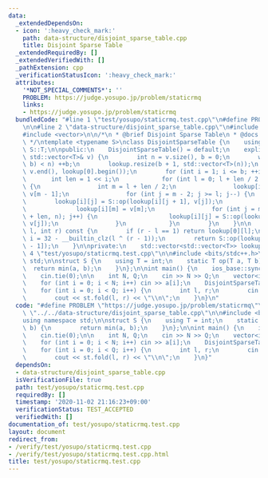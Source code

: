 ```yaml
---
data:
  _extendedDependsOn:
  - icon: ':heavy_check_mark:'
    path: data-structure/disjoint_sparse_table.cpp
    title: Disjoint Sparse Table
  _extendedRequiredBy: []
  _extendedVerifiedWith: []
  _pathExtension: cpp
  _verificationStatusIcon: ':heavy_check_mark:'
  attributes:
    '*NOT_SPECIAL_COMMENTS*': ''
    PROBLEM: https://judge.yosupo.jp/problem/staticrmq
    links:
    - https://judge.yosupo.jp/problem/staticrmq
  bundledCode: "#line 1 \"test/yosupo/staticrmq.test.cpp\"\n#define PROBLEM \"https://judge.yosupo.jp/problem/staticrmq\"\
    \n\n#line 2 \"data-structure/disjoint_sparse_table.cpp\"\n#include <algorithm>\n\
    #include <vector>\n\n/*\n * @brief Disjoint Sparse Table\n * @docs docs/data-structure/disjoint_sparse_table.md\n\
    \ */\ntemplate <typename S>\nclass DisjointSparseTable {\n    using T = typename\
    \ S::T;\n\npublic:\n    DisjointSparseTable() = default;\n    explicit DisjointSparseTable(const\
    \ std::vector<T>& v) {\n        int n = v.size(), b = 0;\n        while ((1 <<\
    \ b) < n) ++b;\n        lookup.resize(b + 1, std::vector<T>(n));\n        std::copy(v.begin(),\
    \ v.end(), lookup[0].begin());\n        for (int i = 1; i <= b; ++i) {\n     \
    \       int len = 1 << i;\n            for (int l = 0; l + len / 2 < n; l += len)\
    \ {\n                int m = l + len / 2;\n                lookup[i][m - 1] =\
    \ v[m - 1];\n                for (int j = m - 2; j >= l; j--) {\n            \
    \        lookup[i][j] = S::op(lookup[i][j + 1], v[j]);\n                }\n  \
    \              lookup[i][m] = v[m];\n                for (int j = m + 1; j < std::min(l\
    \ + len, n); j++) {\n                    lookup[i][j] = S::op(lookup[i][j - 1],\
    \ v[j]);\n                }\n            }\n        }\n    }\n\n    T fold(int\
    \ l, int r) const {\n        if (r - l == 1) return lookup[0][l];\n        int\
    \ i = 32 - __builtin_clz(l ^ (r - 1));\n        return S::op(lookup[i][l], lookup[i][r\
    \ - 1]);\n    }\n\nprivate:\n    std::vector<std::vector<T>> lookup;\n};\n#line\
    \ 4 \"test/yosupo/staticrmq.test.cpp\"\n\n#include <bits/stdc++.h>\nusing namespace\
    \ std;\n\nstruct S {\n    using T = int;\n    static T op(T a, T b) {\n      \
    \  return min(a, b);\n    }\n};\n\nint main() {\n    ios_base::sync_with_stdio(false);\n\
    \    cin.tie(0);\n\n    int N, Q;\n    cin >> N >> Q;\n    vector<int> a(N);\n\
    \    for (int i = 0; i < N; i++) cin >> a[i];\n    DisjointSparseTable<S> st(a);\n\
    \    for (int i = 0; i < Q; i++) {\n        int l, r;\n        cin >> l >> r;\n\
    \        cout << st.fold(l, r) << \"\\n\";\n    }\n}\n"
  code: "#define PROBLEM \"https://judge.yosupo.jp/problem/staticrmq\"\n\n#include\
    \ \"../../data-structure/disjoint_sparse_table.cpp\"\n\n#include <bits/stdc++.h>\n\
    using namespace std;\n\nstruct S {\n    using T = int;\n    static T op(T a, T\
    \ b) {\n        return min(a, b);\n    }\n};\n\nint main() {\n    ios_base::sync_with_stdio(false);\n\
    \    cin.tie(0);\n\n    int N, Q;\n    cin >> N >> Q;\n    vector<int> a(N);\n\
    \    for (int i = 0; i < N; i++) cin >> a[i];\n    DisjointSparseTable<S> st(a);\n\
    \    for (int i = 0; i < Q; i++) {\n        int l, r;\n        cin >> l >> r;\n\
    \        cout << st.fold(l, r) << \"\\n\";\n    }\n}"
  dependsOn:
  - data-structure/disjoint_sparse_table.cpp
  isVerificationFile: true
  path: test/yosupo/staticrmq.test.cpp
  requiredBy: []
  timestamp: '2020-11-02 21:16:23+09:00'
  verificationStatus: TEST_ACCEPTED
  verifiedWith: []
documentation_of: test/yosupo/staticrmq.test.cpp
layout: document
redirect_from:
- /verify/test/yosupo/staticrmq.test.cpp
- /verify/test/yosupo/staticrmq.test.cpp.html
title: test/yosupo/staticrmq.test.cpp
---
```

